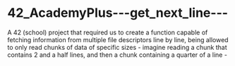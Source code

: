 # 42_AcademyPlus---get_next_line---
A 42 (school) project that required us to create a function capable of fetching information from multiple file descriptors line by line, being allowed to only read chunks of data of specific sizes - imagine reading a chunk that contains 2 and a half lines, and then a chunk containing a quarter of a line -
